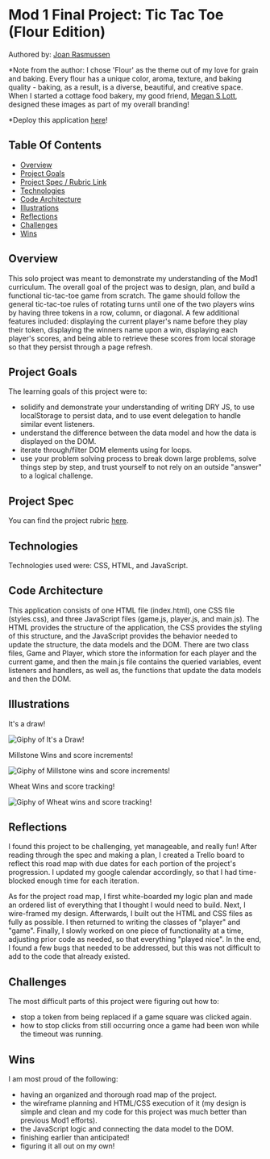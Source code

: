 # Mod 1 Final Project: Tic Tac Toe (Flour Edition)  

Authored by: [Joan Rasmussen](https://github.com/raz-joan)  

*Note from the author: I chose 'Flour' as the theme out of my love for grain and baking. Every flour has a unique color, aroma, texture, and baking quality - baking, as a result, is a diverse, beautiful, and creative space. When I started a cottage food bakery, my good friend, [Megan S Lott](https://www.meganslott.com/), designed these images as part of my overall branding!  

*Deploy this application [here](https://raz-joan.github.io/tic-tac-toe/)!

## Table Of Contents
- [Overview](#overview)
- [Project Goals](#project-goals)
- [Project Spec / Rubric Link](#project-spec)
- [Technologies](#technologies)
- [Code Architecture](#code-architecture)
- [Illustrations](#illustrations)
- [Reflections](#reflections)
- [Challenges](#challenges)
- [Wins](#wins)


## Overview  
  This solo project was meant to demonstrate my understanding of the Mod1 curriculum. The overall goal of the project was to design, plan, and build a functional tic-tac-toe game from scratch. The game should follow the general tic-tac-toe rules of rotating turns until one of the two players wins by having three tokens in a row, column, or diagonal. A few additional features included: displaying the current player's name before they play their token, displaying the winners name upon a win, displaying each player's scores, and being able to retrieve these scores from local storage so that they persist through a page refresh.  

## Project Goals  
  The learning goals of this project were to:  
  - solidify and demonstrate your understanding of writing DRY JS, to use localStorage to persist data, and to use event delegation to handle similar event listeners.  
  - understand the difference between the data model and how the data is displayed on the DOM.  
  - iterate through/filter DOM elements using for loops.  
  - use your problem solving process to break down large problems, solve things step by step, and trust yourself to not rely on an outside "answer" to a logical challenge.    

## Project Spec  
  You can find the project rubric [here](https://frontend.turing.edu/projects/module-1/tic-tac-toe-solo.html).  

## Technologies  
  Technologies used were: CSS, HTML, and JavaScript.  

## Code Architecture  
  This application consists of one HTML file (index.html), one CSS file (styles.css), and three JavaScript files (game.js, player.js, and main.js). The HTML provides the structure of the application, the CSS provides the styling of this structure, and the JavaScript provides the behavior needed to update the structure, the data models and the DOM. There are two class files, Game and Player, which store the information for each player and the current game, and then the main.js file contains the queried variables, event listeners and handlers, as well as, the functions that update the data models and then the DOM.  

## Illustrations  
  It's a draw!  

  ![Giphy of It's a Draw!](https://media.giphy.com/media/i2MfSuZ6je2PSsHWes/giphy.gif?cid=790b7611d44629e433c1f80cc262837e4b6cfdf1c644a2b1&rid=giphy.gif&ct=g)  

  Millstone Wins and score increments!  

  ![Giphy of Millstone wins and score increments!](https://media.giphy.com/media/zU9Klrwy7paFYrfkvi/giphy.gif?cid=790b761180e62b5a7fb0fe709cf6248956fec8d36b328a45&rid=giphy.gif&ct=g)  

  Wheat Wins and score tracking!  

  ![Giphy of Wheat wins and score tracking!](https://media.giphy.com/media/g7eXM55ujNz40Mb2VE/giphy.gif?cid=790b761106245838f19a3bb08416b1cf09654db3ab354671&rid=giphy.gif&ct=g)  

## Reflections  
  I found this project to be challenging, yet manageable, and really fun! After reading through the spec and making a plan, I created a Trello board to reflect this road map with due dates for each portion of the project's progression. I updated my google calendar accordingly, so that I had time-blocked enough time for each iteration.  

  As for the project road map, I first white-boarded my logic plan and made an ordered list of everything that I thought I would need to build. Next, I wire-framed my design. Afterwards, I built out the HTML and CSS files as fully as possible. I then returned to writing the classes of "player" and "game". Finally, I slowly worked on one piece of functionality at a time, adjusting prior code as needed, so that everything "played nice". In the end, I found a few bugs that needed to be addressed, but this was not difficult to add to the code that already existed.  

## Challenges  
  The most difficult parts of this project were figuring out how to:  
  - stop a token from being replaced if a game square was clicked again.  
  - how to stop clicks from still occurring once a game had been won while the timeout was running.  

## Wins  
  I am most proud of the following:  
  - having an organized and thorough road map of the project.
  - the wireframe planning and HTML/CSS execution of it (my design is simple and clean and my code for this project was much better than previous Mod1 efforts).
  - the JavaScript logic and connecting the data model to the DOM.
  - finishing earlier than anticipated!
  - figuring it all out on my own!
